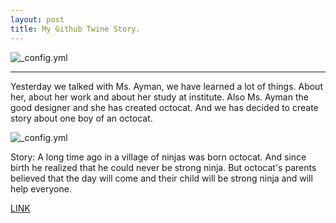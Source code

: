 ```yaml
---
layout: post
title: My Github Twine Story.
---
```



![_config.yml](http://static1.squarespace.com/static/53029f50e4b0c7fb3f1d084b/t/55d23f5ce4b0d60073fe557f/1439842142197/)
  
 --- 
 Yesterday we talked with Ms. Ayman, we have learned a lot of things. About her, about her work and about her study at institute. Also Ms. Ayman the good designer and she has created octocat. And we has decided to create story about one boy of an octocat.
 
![_config.yml](https://jitpack.io/w/img/github-logo.png)

  Story: A long time ago in a village of ninjas was born octocat. And since birth he realized that he could never be strong ninja. But octocat's parents believed that the day will come and their child will be strong ninja and will help everyone.
  

[LINK](https://zarinayele.github.io/github-thanks/) 


  
  
  
 

